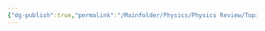 ```yaml
---
{"dg-publish":true,"permalink":"/Mainfolder/Physics/Physics Review/Topics/Wave phenomena (HL)/"}
---
```


